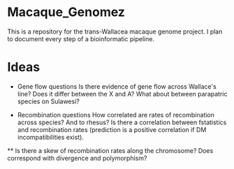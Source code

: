 # Macaque_Genomez

This is a repository for the trans-Wallacea macaque genome project.  I plan to document every step of a bioinformatic pipeline.

# Ideas

* Gene flow questions
Is there evidence of gene flow across Wallace's line?  Does it differ between the X and A?  What about between parapatric species on Sulawesi?

* Recombination questions
How correlated are rates of recombination across species? And to rhesus?  Is there a correlation between fstatistics and recombination rates (prediction is a positive correlation if DM incompatibilities exist).

** Is there a skew of recombination rates along the chromosome? Does correspond with divergence and polymorphism?

